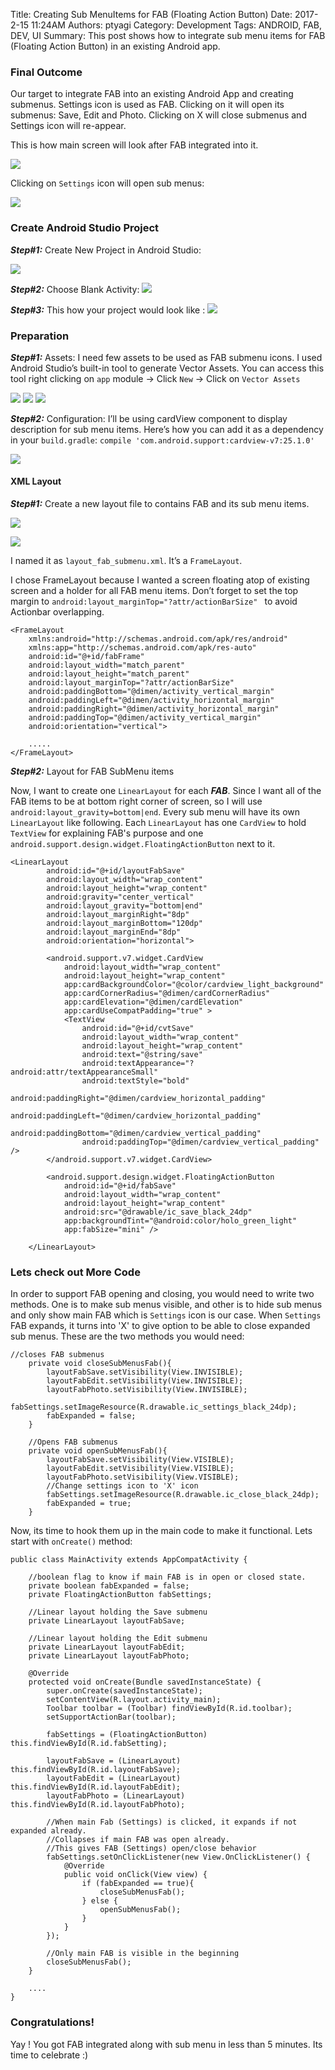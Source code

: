 Title: Creating Sub MenuItems for FAB (Floating Action Button)
Date: 2017-2-15 11:24AM
Authors: ptyagi
Category: Development
Tags: ANDROID, FAB, DEV, UI
Summary: This post shows how to integrate sub menu items for FAB (Floating Action Button) in an existing Android app.


### Final Outcome ###
Our target to integrate FAB into an existing Android App and creating submenus. Settings icon is used as FAB. Clicking on it will open its submenus: Save, Edit and Photo. Clicking on X will close submenus and Settings icon will re-appear.

This is how main screen will look after FAB integrated into it.

![](./images/device-settings-close.png)


Clicking on `Settings` icon will open sub menus:

![](./images/device-settings-open.png)

### Create Android Studio Project ###
***Step#1:*** Create New Project in Android Studio:

![](./images/create_project-1.png)

***Step#2:*** Choose Blank Activity:
![](./images/create_project-2.png)

***Step#3:*** This how your project would look like :
![](./images/create_project-3.png)


### Preparation ###
***Step#1:***  Assets:
I need few assets to be used as FAB submenu icons.
I used Android Studio’s built-in tool to generate Vector Assets.
You can access this tool right clicking on `app` module → Click `New` → Click on `Vector Assets`

![](./images/create-vector-asset-1.png)
![](./images/create-vector-asset-2.png)
![](./images/create-vector-asset-3.png)


***Step#2:***  Configuration:
I’ll be using cardView component to display description for sub menu items.
Here’s how you can add it as a dependency in your `build.gradle`:
`compile 'com.android.support:cardview-v7:25.1.0'`

![](./images/cardview-dep-gradle.png)

#### XML Layout ###
***Step#1:*** Create a new layout file to contains FAB and its sub menu items.

![](./images/create-submenu-layout-1.png)

![](./images/create-submenu-layout-2.png)

I named it as `layout_fab_submenu.xml`. It’s a `FrameLayout`.

I chose FrameLayout because I wanted a screen floating atop of existing screen and
a holder for all FAB menu items. Don’t forget to set the top margin to `android:layout_marginTop="?attr/actionBarSize"
` to avoid Actionbar overlapping.

```
<FrameLayout
    xmlns:android="http://schemas.android.com/apk/res/android"
    xmlns:app="http://schemas.android.com/apk/res-auto"
    android:id="@+id/fabFrame"
    android:layout_width="match_parent"
    android:layout_height="match_parent"
    android:layout_marginTop="?attr/actionBarSize"
    android:paddingBottom="@dimen/activity_vertical_margin"
    android:paddingLeft="@dimen/activity_horizontal_margin"
    android:paddingRight="@dimen/activity_horizontal_margin"
    android:paddingTop="@dimen/activity_vertical_margin"
    android:orientation="vertical">

    .....
</FrameLayout>
```

***Step#2:*** Layout for FAB SubMenu items

Now, I want to create one `LinearLayout` for each ***FAB***. Since I want all of the FAB items
to be at bottom right corner of screen, so I will use `android:layout_gravity=bottom|end`.
Every sub menu will have its own `LinearLayout` like following. Each `LinearLayout` has one `CardView`
to hold `TextView` for explaining FAB's purpose and one `android.support.design.widget.FloatingActionButton` next to it.

```
<LinearLayout
        android:id="@+id/layoutFabSave"
        android:layout_width="wrap_content"
        android:layout_height="wrap_content"
        android:gravity="center_vertical"
        android:layout_gravity="bottom|end"
        android:layout_marginRight="8dp"
        android:layout_marginBottom="120dp"
        android:layout_marginEnd="8dp"
        android:orientation="horizontal">

        <android.support.v7.widget.CardView
            android:layout_width="wrap_content"
            android:layout_height="wrap_content"
            app:cardBackgroundColor="@color/cardview_light_background"
            app:cardCornerRadius="@dimen/cardCornerRadius"
            app:cardElevation="@dimen/cardElevation"
            app:cardUseCompatPadding="true" >
            <TextView
                android:id="@+id/cvtSave"
                android:layout_width="wrap_content"
                android:layout_height="wrap_content"
                android:text="@string/save"
                android:textAppearance="?android:attr/textAppearanceSmall"
                android:textStyle="bold"
                android:paddingRight="@dimen/cardview_horizontal_padding"
                android:paddingLeft="@dimen/cardview_horizontal_padding"
                android:paddingBottom="@dimen/cardview_vertical_padding"
                android:paddingTop="@dimen/cardview_vertical_padding" />
        </android.support.v7.widget.CardView>

        <android.support.design.widget.FloatingActionButton
            android:id="@+id/fabSave"
            android:layout_width="wrap_content"
            android:layout_height="wrap_content"
            android:src="@drawable/ic_save_black_24dp"
            app:backgroundTint="@android:color/holo_green_light"
            app:fabSize="mini" />

    </LinearLayout>
```


### Lets check out More Code ###

In order to support FAB opening and closing, you would need to write two methods. One is to make sub menus
visible, and other is to hide sub menus and only show main FAB which is `Settings` icon is our case.
When `Settings` FAB expands, it turns into 'X' to give option to be able to close expanded sub menus.
These are the two methods you would need:
```
//closes FAB submenus
    private void closeSubMenusFab(){
        layoutFabSave.setVisibility(View.INVISIBLE);
        layoutFabEdit.setVisibility(View.INVISIBLE);
        layoutFabPhoto.setVisibility(View.INVISIBLE);
        fabSettings.setImageResource(R.drawable.ic_settings_black_24dp);
        fabExpanded = false;
    }

    //Opens FAB submenus
    private void openSubMenusFab(){
        layoutFabSave.setVisibility(View.VISIBLE);
        layoutFabEdit.setVisibility(View.VISIBLE);
        layoutFabPhoto.setVisibility(View.VISIBLE);
        //Change settings icon to 'X' icon
        fabSettings.setImageResource(R.drawable.ic_close_black_24dp);
        fabExpanded = true;
    }
```

Now, its time to hook them up in the main code to make it functional. Lets start with `onCreate()` method:

```
public class MainActivity extends AppCompatActivity {

    //boolean flag to know if main FAB is in open or closed state.
    private boolean fabExpanded = false;
    private FloatingActionButton fabSettings;

    //Linear layout holding the Save submenu
    private LinearLayout layoutFabSave;

    //Linear layout holding the Edit submenu
    private LinearLayout layoutFabEdit;
    private LinearLayout layoutFabPhoto;

    @Override
    protected void onCreate(Bundle savedInstanceState) {
        super.onCreate(savedInstanceState);
        setContentView(R.layout.activity_main);
        Toolbar toolbar = (Toolbar) findViewById(R.id.toolbar);
        setSupportActionBar(toolbar);

        fabSettings = (FloatingActionButton) this.findViewById(R.id.fabSetting);

        layoutFabSave = (LinearLayout) this.findViewById(R.id.layoutFabSave);
        layoutFabEdit = (LinearLayout) this.findViewById(R.id.layoutFabEdit);
        layoutFabPhoto = (LinearLayout) this.findViewById(R.id.layoutFabPhoto);

        //When main Fab (Settings) is clicked, it expands if not expanded already.
        //Collapses if main FAB was open already.
        //This gives FAB (Settings) open/close behavior
        fabSettings.setOnClickListener(new View.OnClickListener() {
            @Override
            public void onClick(View view) {
                if (fabExpanded == true){
                    closeSubMenusFab();
                } else {
                    openSubMenusFab();
                }
            }
        });

        //Only main FAB is visible in the beginning
        closeSubMenusFab();
    }

    ....
}
```


### Congratulations! ###
Yay ! You got FAB integrated along with sub menu in less than 5 minutes. Its time to celebrate :)
